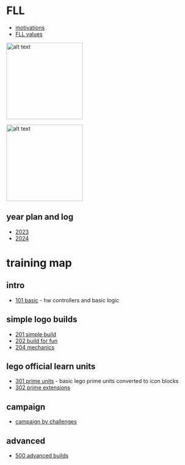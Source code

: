 # FLL

* [motivations](./00_motivation/readme.md)
* [FLL values](./01_fllVal/readme.md)



[ <img src="./lizard1/image.png" alt="alt text" width="200">](./lizard1/readme.md)

[ <img src="./lizard2/image.png" alt="alt text" width="200">](./lizard2/readme.md)



## year plan and log
* [2023](./2023/readme.md)  
* [2024](./2024/readme.md)


# training map

## intro
* [101 basic](./101_basic/readme.md) - hw controllers and basic logic

## simple logo builds
* [201 simple build](./201_build/readme.md)
* [202 build for fun](./202_buildForFun/readme.md)
* [204 mechanics](./204_mechanics/readme.md)

## lego official learn units
* [301 prime units](./301_primeUnits/readme.md) - basic lego prime units converted to icon blocks
* [302 prime extensions](./302_primeExpansion/readme.md)

## campaign
* [campaign by challenges](./402_challenges/readme.md)

## advanced
* [500 advanced builds](./500_advanced/readme.md)

